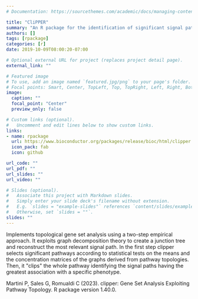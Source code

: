 ```yaml
---
# Documentation: https://sourcethemes.com/academic/docs/managing-content/

title: "CliPPER"
summary: "An R package for the identification of significant signal paths within significantly altered biological pathways. "
authors: []
tags: [rpackage]
categories: [r]
date: 2019-10-09T08:00:20-07:00

# Optional external URL for project (replaces project detail page).
external_link: ""

# Featured image
# To use, add an image named `featured.jpg/png` to your page's folder.
# Focal points: Smart, Center, TopLeft, Top, TopRight, Left, Right, BottomLeft, Bottom, BottomRight.
image:
  caption: ""
  focal_point: "Center"
  preview_only: false

# Custom links (optional).
#   Uncomment and edit lines below to show custom links.
links:
- name: rpackage
  url: https://www.bioconductor.org/packages/release/bioc/html/clipper.html
  icon_pack: fab
  icon: github

url_code: ""
url_pdf: ""
url_slides: ""
url_video: ""

# Slides (optional).
#   Associate this project with Markdown slides.
#   Simply enter your slide deck's filename without extension.
#   E.g. `slides = "example-slides"` references `content/slides/example-slides.md`.
#   Otherwise, set `slides = ""`.
slides: ""
---
```


Implements topological gene set analysis using a two-step empirical approach. It exploits graph decomposition theory to create a junction tree and reconstruct the most relevant signal path. In the first step clipper selects significant pathways according to statistical tests on the means and the concentration matrices of the graphs derived from pathway topologies. Then, it "clips" the whole pathway identifying the signal paths having the greatest association with a specific phenotype.

Martini P, Sales G, Romualdi C (2023). clipper: Gene Set Analysis Exploiting Pathway Topology. R package version 1.40.0. 